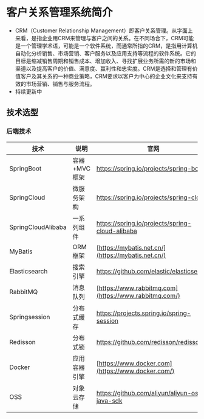 ﻿# 客户关系管理系统简介
 
* CRM（Customer Relationship Management）即客户关系管理。从字面上来看，是指企业用CRM来管理与客户之间的关系。在不同场合下，CRM可能是一个管理学术语，可能是一个软件系统，而通常所指的CRM，是指用计算机自动化分析销售、市场营销、客户服务以及应用支持等流程的软件系统。它的目标是缩减销售周期和销售成本、增加收入、寻找扩展业务所需的新的市场和渠道以及提高客户的价值、满意度、赢利性和忠实度。CRM是选择和管理有价值客户及其关系的一种商业策略，CRM要求以客户为中心的企业文化来支持有效的市场营销、销售与服务流程。
* 持续更新中

## 技术选型

### 后端技术

| 技术               | 说明         | 官网                                                  |
| ------------------ | ------------ | ----------------------------------------------------- |
| SpringBoot         | 容器+MVC框架 | https://spring.io/projects/spring-boot                |
| SpringCloud        | 微服务架构   | https://spring.io/projects/spring-cloud               |
| SpringCloudAlibaba | 一系列组件   | https://spring.io/projects/spring-cloud-alibaba       |
| MyBatis            | ORM框架      | [https://mybatis.net.cn/](https://mybatis.net.cn/)   |
| Elasticsearch      | 搜索引擎     | https://github.com/elastic/elasticsearch              |
| RabbitMQ           | 消息队列     | [https://www.rabbitmq.com](https://www.rabbitmq.com/) |
| Springsession      | 分布式缓存   | https://projects.spring.io/spring-session             |
| Redisson           | 分布式锁     | https://github.com/redisson/redisson                  |
| Docker             | 应用容器引擎 | [https://www.docker.com](https://www.docker.com/)     |
| OSS                | 对象云存储   | https://github.com/aliyun/aliyun-oss-java-sdk         |
